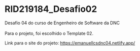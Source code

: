 # RID219184_Desafio02
Desafio 04 do curso de Engenheiro de Software da DNC
<br> <br>
Para o projeto, foi escolhido o Template 02.

Link para o site do projeto: https://emanuellcsdnc04.netlify.app/


